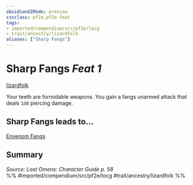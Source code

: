 ```yaml
---
obsidianUIMode: preview
cssclass: pf2e,pf2e-feat
tags:
- imported/compendium/src/pf2e/locg
- trait/ancestry/lizardfolk
aliases: ["Sharp Fangs"]
---
```

# Sharp Fangs  *Feat 1*  
[lizardfolk](lizardfolk-b1.md)  


Your teeth are formidable weapons. You gain a fangs unarmed attack that deals `1d8` piercing damage.

## Sharp Fangs leads to...

[Envenom Fangs](envenom-fangs-locg.md)

## Summary

*Source: Lost Omens: Character Guide p. 58*  
%% #imported/compendium/src/pf2e/locg #trait/ancestry/lizardfolk %%
